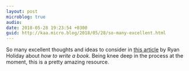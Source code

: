 ```yaml
---
layout: post
microblog: true
audio: 
date: 2018-05-28 19:23:54 +0300
guid: http://kaa.micro.blog/2018/05/28/so-many-excellent.html
---
```

So many excellent thoughts and ideas to consider in [this article](https://medium.com/the-mission/here-with-2-years-of-exhausting-photographic-detail-is-how-to-write-a-book-fda1a6b40802) by Ryan Holiday about _how to write a book_. Being knee deep in the process at the moment, this is a pretty amazing resource.
